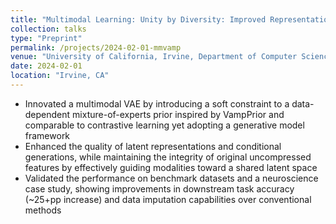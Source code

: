 ```yaml
---
title: "Multimodal Learning: Unity by Diversity: Improved Representation Learning in Multimodal VAEs"
collection: talks
type: "Preprint"
permalink: /projects/2024-02-01-mmvamp
venue: "University of California, Irvine, Department of Computer Science"
date: 2024-02-01
location: "Irvine, CA"
---
```


* Innovated a multimodal VAE by introducing a soft constraint to a data-dependent mixture-of-experts prior inspired by VampPrior and comparable to contrastive learning yet adopting a generative model framework
* Enhanced the quality of latent representations and conditional generations, while maintaining the integrity of original uncompressed features by effectively guiding modalities toward a shared latent space 
* Validated the performance on benchmark datasets and a neuroscience case study, showing improvements in downstream task accuracy (~25+pp increase) and data imputation capabilities over conventional methods